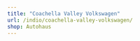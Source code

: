 ```yaml
---
title: "Coachella Valley Volkswagen"
url: /indio/coachella-valley-volkswagen/
shop: Autohaus
---
```

